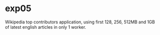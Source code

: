 exp05
=====
Wikipedia top contributors application, using first 128, 256, 512MB and 1GB of
latest english articles in only 1 worker.
